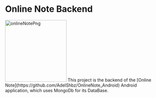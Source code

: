 # Online Note Backend
<img width="200" height="200" alt="onlineNotePng" src="https://github.com/user-attachments/assets/5ac74aad-c585-4fb0-813f-0e4c6853bb9a" />
This project is the backend of the [Online Note](https://github.com/AdelShbz/OnlineNote_Android) Android application, which uses MongoDb for its DataBase.
